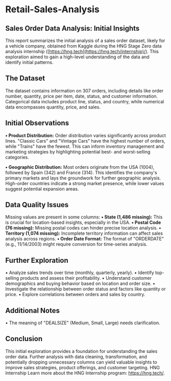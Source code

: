 # Retail-Sales-Analysis

## **Sales Order Data Analysis: Initial Insights** 
This report summarizes the initial analysis of a sales order dataset, likely for a vehicle company, obtained from Kaggle during the HNG Stage Zero data analysis internship ([https://hng.tech](https://hng.tech/internship)/). This exploration aimed to gain a high-level understanding of the data and identify initial patterns.


## **The Dataset**
The dataset contains information on 307 orders, including details like order number, quantity, price per item, date, status, and customer information. Categorical data includes product line, status, and country, while numerical data encompasses quantity, price, and sales.

## **Initial Observations**
**•	Product Distribution:** Order distribution varies significantly across product lines. "Classic Cars" and "Vintage Cars" have the highest number of orders, while "Trains" have the fewest. This can inform inventory management and marketing strategies by highlighting potential best- and worst-selling categories.

**•	Geographic Distribution:** Most orders originate from the USA (1004), followed by Spain (342) and France (314). This identifies the company's primary markets and lays the groundwork for further geographic analysis. High-order countries indicate a strong market presence, while lower values suggest potential expansion areas.


## **Data Quality Issues**
Missing values are present in some columns:
**•	State (1,486 missing):** This is crucial for location-based insights, especially in the USA.
**•	Postal Code (76 missing):** Missing postal codes can hinder precise location analysis.
**•	Territory (1,074 missing):** Incomplete territory information can affect sales analysis across regions.
**•	Order Date Format:** The format of "ORDERDATE" (e.g., 11/14/2003) might require conversion for time-series analysis.


## **Further Exploration**
•	Analyze sales trends over time (monthly, quarterly, yearly).
•	Identify top-selling products and assess their profitability.
•	Understand customer demographics and buying behavior based on location and order size.
•	Investigate the relationship between order status and factors like quantity or price.
•	Explore correlations between orders and sales by country.

## **Additional Notes**
•	The meaning of "DEALSIZE" (Medium, Small, Large) needs clarification.


## Conclusion
This initial exploration provides a foundation for understanding the sales order data. Further analysis with data cleaning, transformation, and potentially dropping unnecessary columns can yield valuable insights to improve sales strategies, product offerings, and customer targeting.
HNG Internship
Learn more about the HNG Internship program: https://hng.tech/.
